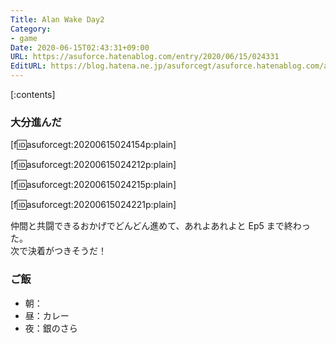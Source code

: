 ```yaml
---
Title: Alan Wake Day2
Category:
- game
Date: 2020-06-15T02:43:31+09:00
URL: https://asuforce.hatenablog.com/entry/2020/06/15/024331
EditURL: https://blog.hatena.ne.jp/asuforcegt/asuforce.hatenablog.com/atom/entry/26006613585202786
---
```


[:contents]

###  大分進んだ

[f:id:asuforcegt:20200615024154p:plain]

[f:id:asuforcegt:20200615024212p:plain]

[f:id:asuforcegt:20200615024215p:plain]

[f:id:asuforcegt:20200615024221p:plain]

仲間と共闘できるおかげでどんどん進めて、あれよあれよと Ep5 まで終わった。  
次で決着がつきそうだ！

### ご飯

- 朝：
- 昼：カレー
- 夜：銀のさら
